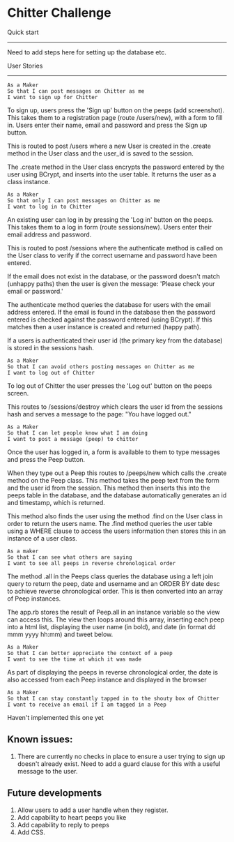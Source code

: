Chitter Challenge
=================

Quick start
___
Need to add steps here for setting up the database etc.

User Stories
___
```
As a Maker
So that I can post messages on Chitter as me
I want to sign up for Chitter
```
To sign up, users press the 'Sign up' button on the peeps
(add screenshot). This takes them to a registration page (route /users/new), with a form to fill in. Users enter their name, email and password and press the Sign up button.

This is routed to post /users where a new User is created in the .create method in the User class and the user_id is saved to the session.

The .create method in the User class encrypts the password entered by the user using BCrypt, and inserts into the user table. It returns the user as a class instance.

```
As a Maker
So that only I can post messages on Chitter as me
I want to log in to Chitter
```
An existing user can log in by pressing the 'Log in' button on the peeps. This takes them to a log in form (route sessions/new). Users enter their email address and password.

This is routed to post /sessions where the authenticate method is called on the User class to verify if the correct username and password have been entered.

If the email does not exist in the database, or the password doesn't match (unhappy paths) then the user is given the message: 'Please check your email or password.'

The authenticate method queries the database for users with the email address entered. If the email is found in the database then the password entered is checked against the password entered (using BCrypt). If this matches then a user instance is created and returned (happy path).

If a users is authenticated their user id (the primary key from the database) is stored in the sessions hash.

```
As a Maker
So that I can avoid others posting messages on Chitter as me
I want to log out of Chitter
```
To log out of Chitter the user presses the 'Log out' button on the peeps screen.

This routes to /sessions/destroy which clears the user id from the sessions hash and serves a message to the page: "You have logged out."

```
As a Maker
So that I can let people know what I am doing  
I want to post a message (peep) to chitter
```
Once the user has logged in, a form is available to them to type messages and press the Peep button.

When they type out a Peep this routes to /peeps/new which calls the .create method on the Peep class. This method takes the peep text from the form and the user id from the session. This method then inserts this into the peeps table in the database, and the database automatically generates an id and timestamp, which is returned.

This method also finds the user using the method .find on the User class in order to return the users name. The .find method queries the user table using a WHERE clause to access the users information then stores this in an instance of a user class.

```
As a maker
So that I can see what others are saying  
I want to see all peeps in reverse chronological order
```
The method .all in the Peeps class queries the database using a left join query to return the peep, date and username and an ORDER BY date desc to achieve reverse chronological order. This is then converted into an array of Peep instances.

The app.rb stores the result of Peep.all in an instance variable so the view can access this. The view then loops around this array, inserting each peep into a html list, displaying the user name (in bold), and date (in format dd mmm yyyy hh:mm) and tweet below.
```
As a Maker
So that I can better appreciate the context of a peep
I want to see the time at which it was made
```
As part of displaying the peeps in reverse chronological order, the date is also accessed from each Peep instance and displayed in the browser
```
As a Maker
So that I can stay constantly tapped in to the shouty box of Chitter
I want to receive an email if I am tagged in a Peep
```
Haven't implemented this one yet

Known issues:
---
1. There are currently no checks in place to ensure a user trying to sign up doesn't already exist. Need to add a guard clause for this with a useful message to the user.

Future developments
---
1. Allow users to add a user handle when they register.
2. Add capability to heart peeps you like
3. Add capability to reply to peeps
3. Add CSS.
